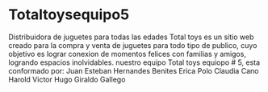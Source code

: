 # Totaltoysequipo5
Distribuidora de juguetes para todas las edades
Total toys es un sitio web creado para la compra y venta de juguetes para todo tipo de publico, cuyo objetivo es lograr conexion de momentos felices con familias y amigos, logrando espacios inolvidables.
nuestro equipo Total toys equiopo # 5, esta conformado por:
Juan Esteban Hernandes Benites
Erica Polo
Claudia Cano
Harold 
Victor Hugo Giraldo Gallego
